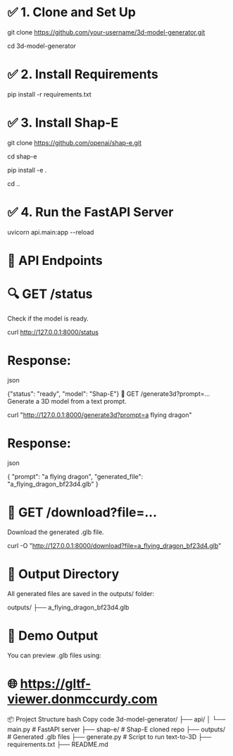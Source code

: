  
# ✅ 1. Clone and Set Up

git clone https://github.com/your-username/3d-model-generator.git

cd 3d-model-generator
# ✅ 2. Install Requirements

pip install -r requirements.txt
# ✅ 3. Install Shap-E

git clone https://github.com/openai/shap-e.git

cd shap-e

pip install -e .

cd ..
# ✅ 4. Run the FastAPI Server

uvicorn api.main:app --reload

# 📡 API Endpoints
# 🔍 GET /status
Check if the model is ready.


curl http://127.0.0.1:8000/status
# Response:

json

{"status": "ready", "model": "Shap-E"}
🧠 GET /generate3d?prompt=...
Generate a 3D model from a text prompt.


curl "http://127.0.0.1:8000/generate3d?prompt=a flying dragon"
# Response:

json

{
  "prompt": "a flying dragon",
  "generated_file": "a_flying_dragon_bf23d4.glb"
}
# 💾 GET /download?file=...
Download the generated .glb file.


curl -O "http://127.0.0.1:8000/download?file=a_flying_dragon_bf23d4.glb"
# 📁 Output Directory
All generated files are saved in the outputs/ folder:

outputs/
├── a_flying_dragon_bf23d4.glb


# 🧪 Demo Output
You can preview .glb files using:

# 🌐 https://gltf-viewer.donmccurdy.com

📦 Project Structure
bash
Copy code
3d-model-generator/
├── api/
│   └── main.py            # FastAPI server
├── shap-e/                # Shap-E cloned repo
├── outputs/               # Generated .glb files
├── generate.py            # Script to run text-to-3D
├── requirements.txt
├── README.md